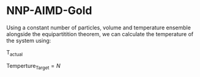 # NNP-AIMD-Gold

Using a constant number of particles, volume and temperature ensemble alongside the equipartitition theorem, we can calculate the temperature of the system using:

$\text{T}_\text{actual}$

$\text{Temperture}_\text{Target} = N$

